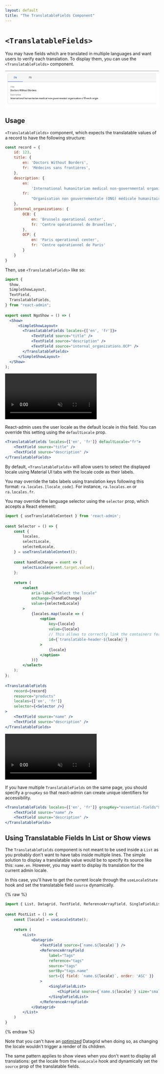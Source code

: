 ```yaml
---
layout: default
title: "The TranslatableFields Component"
---
```


# `<TranslatableFields>`

You may have fields which are translated in multiple languages and want users to verify each translation. To display them, you can use the `<TranslatableFields>` component.

![TranslatableFields addLabel](./img/TranslatableFields.png)

## Usage

`<TranslatableFields>` component, which expects the translatable values of a record to have the following structure:

```js
const record = {
    id: 123,
    title: {
        en: 'Doctors Without Borders',
        fr: 'Médecins sans frontières',
    },
    description: {
        en:
            'International humanitarian medical non-governmental organisation of French origin',
        fr:
            "Organisation non gouvernementale (ONG) médicale humanitaire internationale d'origine française fondée en 1971 à Paris",
    },
    internal_organizations: {
        OCB: {
            en: 'Brussels operational center',
            fr: 'Centre opérationnel de Bruxelles',
        },
        OCP: {
            en: 'Paris operational center',
            fr: 'Centre opérationnel de Paris'
        }
    }
}
```

Then, use `<TranslatableFields>` like so:

```jsx
import {
  Show,
  SimpleShowLayout,
  TextField,
  TranslatableFields,
} from "react-admin";

export const NgoShow = () => (
  <Show>
      <SimpleShowLayout>
        <TranslatableFields locales={['en', 'fr']}>
            <TextField source="title" />
            <TextField source="description" />
            <TextField source="internal_organizations.OCP" />
        </TranslatableFields>
      </SimpleShowLayout>
  </Show>
);
```

<video controls autoplay playsinline muted loop>
  <source src="./img/translatable-fields-basic.webm" type="video/webm" />
  <source src="./img/translatable-fields-basic.webm" type="video/mp4" />
  Your browser does not support the video tag.
</video>

React-admin uses the user locale as the default locale in this field. You can override this setting using the `defaultLocale` prop.

```jsx
<TranslatableFields locales={['en', 'fr']} defaultLocale="fr">
    <TextField source="title" />
    <TextField source="description" />
</TranslatableFields>
```

By default, `<TranslatableFields>` will allow users to select the displayed locale using Material UI tabs with the locale code as their labels.

You may override the tabs labels using translation keys following this format: `ra.locales.[locale_code]`. For instance, `ra.locales.en` or `ra.locales.fr`.

You may override the language selector using the `selector` prop, which accepts a React element:

```jsx
import { useTranslatableContext } from 'react-admin';

const Selector = () => {
    const {
        locales,
        selectLocale,
        selectedLocale,
    } = useTranslatableContext();

    const handleChange = event => {
        selectLocale(event.target.value);
    };

    return (
        <select
            aria-label="Select the locale"
            onChange={handleChange}
            value={selectedLocale}
        >
            {locales.map(locale => (
                <option
                    key={locale}
                    value={locale}
                    // This allows to correctly link the containers for each locale to their labels
                    id={`translatable-header-${locale}`}
                >
                    {locale}
                </option>
            ))}
        </select>
    );
};

<TranslatableFields
    record={record}
    resource="products"
    locales={['en', 'fr']}
    selector={<Selector />}
>
    <TextField source="name" />
    <TextField source="description" />
</TranslatableFields>
```

<video controls autoplay playsinline muted loop>
  <source src="./img/translatable-fields-with-custom-selector.webm" type="video/webm" />
  <source src="./img/translatable-fields-with-custom-selector.webm" type="video/mp4" />
  Your browser does not support the video tag.
</video>

If you have multiple `TranslatableFields` on the same page, you should specify a `groupKey` so that react-admin can create unique identifiers for accessibility.

```jsx
<TranslatableFields locales={['en', 'fr']} groupKey="essential-fields">
    <TextField source="name" />
    <TextField source="description" />
</TranslatableFields>
```

## Using Translatable Fields In List or Show views

The `TranslatableFields` component is not meant to be used inside a `List` as you probably don't want to have tabs inside multiple lines. The simple solution to display a translatable value would be to specify its source like this: `name.en`. However, you may want to display its translation for the current admin locale.

In this case, you'll have to get the current locale through the `useLocaleState` hook and set the translatable field `source` dynamically.

{% raw %}
```jsx
import { List, Datagrid, TextField, ReferenceArrayField, SingleFieldList, ChipField, useLocaleState } from 'react-admin';

const PostList = () => {
    const [locale] = useLocaleState();

    return (
        <List>
            <Datagrid>
                <TextField source={`name.${locale}`} />
                <ReferenceArrayField
                    label="Tags"
                    reference="tags"
                    source="tags"
                    sortBy="tags.name"
                    sort={{ field: `name.${locale}`, order: 'ASC' }}
                >
                    <SingleFieldList>
                        <ChipField source={`name.${locale}`} size="small" />
                    </SingleFieldList>
                </ReferenceArrayField>
            </Datagrid>
        </List>
    )
}
```
{% endraw %}

Note that you can't have an [optimized](https://marmelab.com/react-admin/List.html#performance) Datagrid when doing so, as changing the locale wouldn't trigger a render of its children.

The same pattern applies to show views when you don't want to display all translations: get the locale from the `useLocale` hook and dynamically set the `source` prop of the translatable fields.
